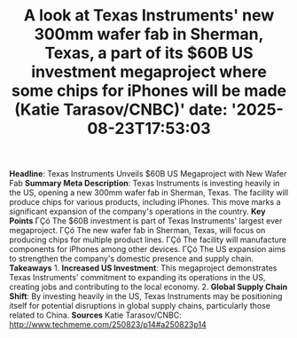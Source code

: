﻿---
title: "A look at Texas Instruments' new 300mm wafer fab in Sherman, Texas, a part of its $60B US investment megaproject where some chips for iPhones will be made (Katie Tarasov/CNBC)'
date: '2025-08-23T17:53:03"
category: "Markets"
summary: ""
slug: "a look at texas instruments new 300mm wafer fab in sherman t"
source_urls:
  - "http://www.techmeme.com/250823/p14#a250823p14"
seo:
  title: "A look at Texas Instruments' new 300mm wafer fab in Sherman, Texas, a part of its $60B US investment megaproject where some chips for iPhones will be made (Katie Tarasov/CNBC) | Hash n Hedge'
  description: '"
  keywords: ["news", "markets", "brief"]
---
**Headline**: Texas Instruments Unveils $60B US Megaproject with New Wafer Fab  **Summary Meta Description**: Texas Instruments is investing heavily in the US, opening a new 300mm wafer fab in Sherman, Texas. The facility will produce chips for various products, including iPhones. This move marks a significant expansion of the company's operations in the country.  **Key Points**  ΓÇó The $60B investment is part of Texas Instruments' largest ever megaproject. ΓÇó The new wafer fab in Sherman, Texas, will focus on producing chips for multiple product lines. ΓÇó The facility will manufacture components for iPhones among other devices. ΓÇó The US expansion aims to strengthen the company's domestic presence and supply chain.  **Takeaways**  1. **Increased US Investment**: This megaproject demonstrates Texas Instruments' commitment to expanding its operations in the US, creating jobs and contributing to the local economy. 2. **Global Supply Chain Shift**: By investing heavily in the US, Texas Instruments may be positioning itself for potential disruptions in global supply chains, particularly those related to China.  **Sources**  Katie Tarasov/CNBC: http://www.techmeme.com/250823/p14#a250823p14 
